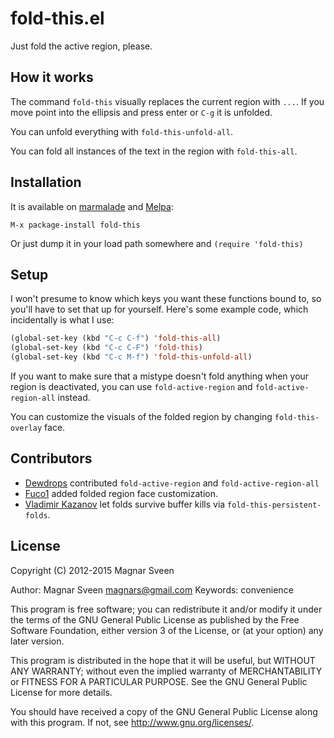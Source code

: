 # fold-this.el

Just fold the active region, please.

## How it works

The command `fold-this` visually replaces the current region with `...`.
If you move point into the ellipsis and press enter or `C-g` it is unfolded.

You can unfold everything with `fold-this-unfold-all`.

You can fold all instances of the text in the region with `fold-this-all`.

## Installation

It is available on [marmalade](http://marmalade-repo.org/) and [Melpa](http://melpa.milkbox.net/):

    M-x package-install fold-this

Or just dump it in your load path somewhere and `(require 'fold-this)`

## Setup

I won't presume to know which keys you want these functions bound to,
so you'll have to set that up for yourself. Here's some example code,
which incidentally is what I use:

```cl
(global-set-key (kbd "C-c C-f") 'fold-this-all)
(global-set-key (kbd "C-c C-F") 'fold-this)
(global-set-key (kbd "C-c M-f") 'fold-this-unfold-all)
```

If you want to make sure that a mistype doesn't fold anything when
your region is deactivated, you can use `fold-active-region` and
`fold-active-region-all` instead.

You can customize the visuals of the folded region by changing
`fold-this-overlay` face.

## Contributors

- [Dewdrops](https://github.com/Dewdrops) contributed `fold-active-region` and `fold-active-region-all`
- [Fuco1](https://github.com/Fuco1) added folded region face customization.
- [Vladimir Kazanov](https://github.com/vkazanov) let folds survive buffer kills via `fold-this-persistent-folds`.

## License

Copyright (C) 2012-2015 Magnar Sveen

Author: Magnar Sveen <magnars@gmail.com>
Keywords: convenience

This program is free software; you can redistribute it and/or modify
it under the terms of the GNU General Public License as published by
the Free Software Foundation, either version 3 of the License, or
(at your option) any later version.

This program is distributed in the hope that it will be useful,
but WITHOUT ANY WARRANTY; without even the implied warranty of
MERCHANTABILITY or FITNESS FOR A PARTICULAR PURPOSE.  See the
GNU General Public License for more details.

You should have received a copy of the GNU General Public License
along with this program.  If not, see <http://www.gnu.org/licenses/>.

